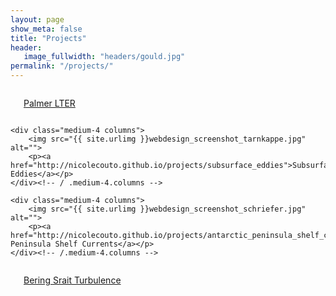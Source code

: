 ```yaml
---
layout: page
show_meta: false
title: "Projects"
header:
   image_fullwidth: "headers/gould.jpg"
permalink: "/projects/"
---
```



<div class="row t30">
    <div class="medium-4 columns">
        <img src="{{ site.urlimg }}webdesign_screenshot_stilwandel.jpg" alt="">
        <p><a href="http://nicolecouto.github.io/projects/palmer_lter">Palmer LTER</a></p>
    </div><!-- /.medium-4.columns -->

    <div class="medium-4 columns">
        <img src="{{ site.urlimg }}webdesign_screenshot_tarnkappe.jpg" alt="">
        <p><a href="http://nicolecouto.github.io/projects/subsurface_eddies">Subsurface Eddies</a></p>
    </div><!-- / .medium-4.columns -->

    <div class="medium-4 columns">
        <img src="{{ site.urlimg }}webdesign_screenshot_schriefer.jpg" alt="">
        <p><a href="http://nicolecouto.github.io/projects/antarctic_peninsula_shelf_currents">Antarctic Peninsula Shelf Currents</a></p>
    </div><!-- /.medium-4.columns -->
</div><!-- /.row -->

<div class="row t30">
    <div class="medium-4 columns">
        <img src="{{ site.urlimg }}webdesign_screenshot_stilwandel.jpg" alt="">
        <p><a href="http://nicolecouto.github.io/projects/bering_strait_turbulence">Bering Srait Turbulence</a></p>
    </div><!-- /.medium-4.columns -->


</div><!-- /.row -->

